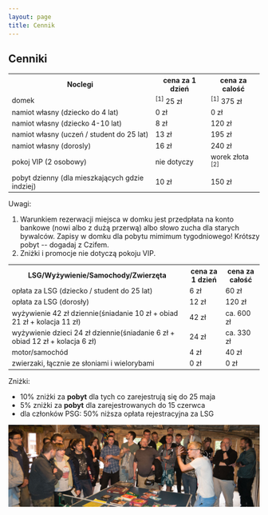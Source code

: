```yaml
---
layout: page
title: Cennik
---
```


## Cenniki

<table>

<tr>
<th>Noclegi</th>
<th class="right">cena za 1 dzień</th>
<th class="right">cena za calość</th>
</tr>

<tr>
<td>domek</td>
<td class="right"><sup>[1]</sup> 25 zł</td>
<td class="right"><sup>[1]</sup> 375 zł</td>
</tr>

<tr>
<td>namiot własny (dziecko do 4 lat)</td>
<td class="right">0 zł</td>
<td class="right">0 zł</td>
</tr>

<tr>
<td>namiot własny (dziecko 4-10 lat)</td>
<td class="right">8 zł</td>
<td class="right">120 zł</td>
</tr>

<tr>
<td>namiot własny (uczeń / student do 25 lat)</td>
<td class="right">13 zł</td>
<td class="right">195 zł</td>
</tr>

<tr>
<td>namiot własny (dorosly)</td>
<td class="right">16 zł</td>
<td class="right">240 zł</td>
</tr>

<tr>
<td>pokoj VIP (2 osobowy)</td>
<td class="right">nie dotyczy</td>
<td class="right">worek złota <sup>[2]</sup></td>
</tr>

<tr>
<td>pobyt dzienny (dla mieszkających gdzie indziej)</td>
<td class="right">10 zł</td>
<td class="right">150 zł</td>
</tr>

</table>

Uwagi:  

1. Warunkiem rezerwacji miejsca w domku jest przedpłata na konto bankowe (nowi albo z dużą przerwą) albo słowo zucha dla starych bywalców. Zapisy w domku dla pobytu mimimum tygodniowego! Krótszy pobyt -- dogadaj z Czifem.
2. Zniżki i promocje nie dotyczą pokoju VIP.

<table>

<tr>
<th>LSG/Wyżywienie/Samochody/Zwierzęta</th>
<th class="right">cena za 1 dzień</th>
<th class="right">cena za całość</th>
</tr>

<tr>
<td>opłata za LSG (dziecko / student do 25 lat)</td>
<td class="right">6 zł</td>
<td class="right">60 zł</td>
</tr>

<tr>
<td>opłata za LSG (dorosły)</td>
<td class="right">12 zł</td>
<td class="right">120 zł</td>
</tr>

<tr>
<td>wyżywienie 42 zł dziennie(śniadanie 10 zł + obiad 21 zł + kolacja 11 zł)</td>
<td class="right">42 zł</td>
<td class="right">ca. 600 zł </td>

</tr>
<tr>
<td>wyżywienie dzieci  24 zł dziennie(śniadanie 6 zł + obiad  12 zł + kolacja 6 zł)</td>
<td class="right">24 zł</td>
<td class="right">ca. 330 zł </td>

</tr>

<tr>
<td>motor/samochód</td>
<td class="right">4 zł</td>
<td class="right">40 zł</td>
</tr>

<tr>
<td>zwierzaki, łącznie ze słoniami i wielorybami</td>
<td class="right">0 zł</td>
<td class="right">0 zł</td>
</tr>

</table>

Zniżki:
- 10% zniżki za **pobyt** dla tych co zarejestrują się do 25 maja
- 5% zniżki za **pobyt** dla zarejestrowanych do 15 czerwca
- dla członków PSG: 50% niższa opłata rejestracyjna za LSG

![licytacja](/public/licytacja.jpg)
